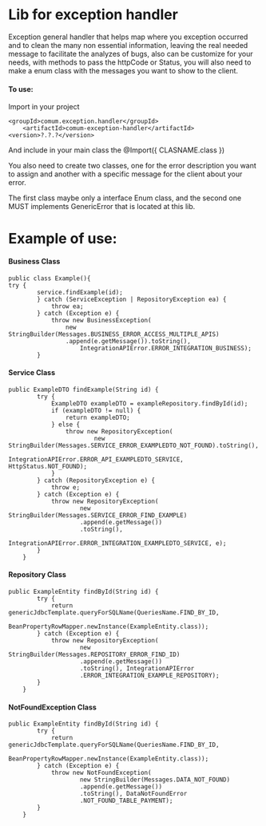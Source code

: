# Lib for exception handler

Exception general handler that helps map where you exception occurred and to clean the many non essential information, leaving the real needed message to facilitate the analyzes of bugs, also can be customize for your needs, with methods to pass the httpCode or Status, you will also need to make a enum class with the messages you want to show to the client.

#### To use:
Import in your project

	<groupId>comum.exception.handler</groupId>
		<artifactId>comum-exception-handler</artifactId>
	<version>?.?.?</version>


And include in your main class the @Import({ CLASNAME.class })

You also need to create two classes, one for the error description you want to assign and another with a specific message for the client about your error.

The first class maybe only a interface Enum class, and the second one MUST implements GenericError that is located at this lib.

# Example of use:

#### Business Class
```
public class Example(){ 
try {
		service.findExample(id);
		} catch (ServiceException | RepositoryException ea) {
			throw ea;
		} catch (Exception e) {
			throw new BusinessException(
				new StringBuilder(Messages.BUSINESS_ERROR_ACCESS_MULTIPLE_APIS)
				.append(e.getMessage()).toString(),
					IntegrationAPIError.ERROR_INTEGRATION_BUSINESS);
		}
```
#### Service Class
```
public ExampleDTO findExample(String id) {
		try {
			ExampleDTO exampleDTO = exampleRepository.findById(id);
			if (exampleDTO != null) {
				return exampleDTO;
			} else {
				throw new RepositoryException(
						new StringBuilder(Messages.SERVICE_ERROR_EXAMPLEDTO_NOT_FOUND).toString(),
						IntegrationAPIError.ERROR_API_EXAMPLEDTO_SERVICE, HttpStatus.NOT_FOUND);
			}
		} catch (RepositoryException e) {
			throw e;
		} catch (Exception e) {
			throw new RepositoryException(
					new StringBuilder(Messages.SERVICE_ERROR_FIND_EXAMPLE)
					.append(e.getMessage())
					.toString(),
					IntegrationAPIError.ERROR_INTEGRATION_EXAMPLEDTO_SERVICE, e);
		}
	}
```

#### Repository Class
```
public ExampleEntity findById(String id) {
		try {
			return genericJdbcTemplate.queryForSQLName(QueriesName.FIND_BY_ID,
					BeanPropertyRowMapper.newInstance(ExampleEntity.class));
		} catch (Exception e) {
			throw new RepositoryException(
					new StringBuilder(Messages.REPOSITORY_ERROR_FIND_ID)
					.append(e.getMessage())
					.toString(), IntegrationAPIError
					.ERROR_INTEGRATION_EXAMPLE_REPOSITORY);
		}
	}
```
#### NotFoundException Class
```
public ExampleEntity findById(String id) {
		try {
			return genericJdbcTemplate.queryForSQLName(QueriesName.FIND_BY_ID,
					BeanPropertyRowMapper.newInstance(ExampleEntity.class));
		} catch (Exception e) {
			throw new NotFoundException(
					new StringBuilder(Messages.DATA_NOT_FOUND)
					.append(e.getMessage())
					.toString(), DataNotFoundError
					.NOT_FOUND_TABLE_PAYMENT);
		}
	}
```